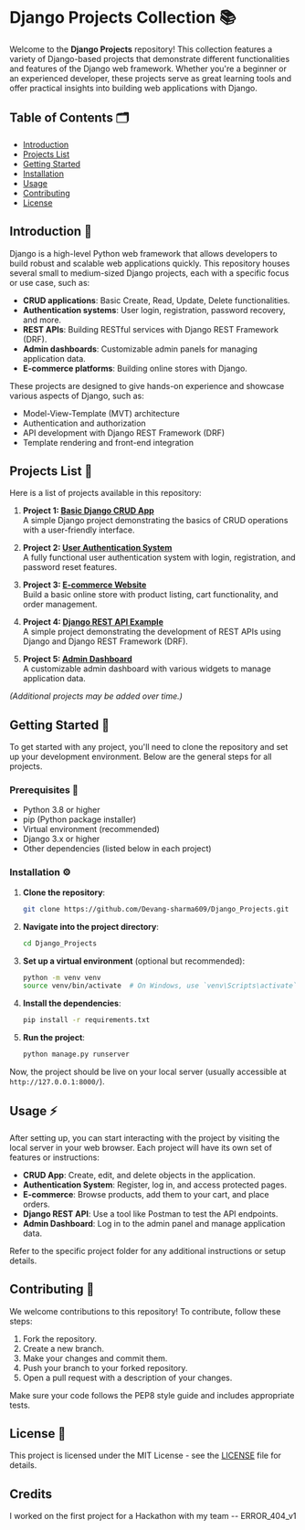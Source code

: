 # Django Projects Collection 📚

Welcome to the **Django Projects** repository! This collection features a variety of Django-based projects that demonstrate different functionalities and features of the Django web framework. Whether you're a beginner or an experienced developer, these projects serve as great learning tools and offer practical insights into building web applications with Django.

## Table of Contents 🗂️
- [Introduction](#introduction)
- [Projects List](#projects-list)
- [Getting Started](#getting-started)
- [Installation](#installation)
- [Usage](#usage)
- [Contributing](#contributing)
- [License](#license)

## Introduction 🎯
Django is a high-level Python web framework that allows developers to build robust and scalable web applications quickly. This repository houses several small to medium-sized Django projects, each with a specific focus or use case, such as:

- **CRUD applications**: Basic Create, Read, Update, Delete functionalities.
- **Authentication systems**: User login, registration, password recovery, and more.
- **REST APIs**: Building RESTful services with Django REST Framework (DRF).
- **Admin dashboards**: Customizable admin panels for managing application data.
- **E-commerce platforms**: Building online stores with Django.

These projects are designed to give hands-on experience and showcase various aspects of Django, such as:

- Model-View-Template (MVT) architecture
- Authentication and authorization
- API development with Django REST Framework (DRF)
- Template rendering and front-end integration

## Projects List 📝
Here is a list of projects available in this repository:

1. **Project 1: [Basic Django CRUD App](#)**  
   A simple Django project demonstrating the basics of CRUD operations with a user-friendly interface.

2. **Project 2: [User Authentication System](#)**  
   A fully functional user authentication system with login, registration, and password reset features.

3. **Project 3: [E-commerce Website](#)**  
   Build a basic online store with product listing, cart functionality, and order management.

4. **Project 4: [Django REST API Example](#)**  
   A simple project demonstrating the development of REST APIs using Django and Django REST Framework (DRF).

5. **Project 5: [Admin Dashboard](#)**  
   A customizable admin dashboard with various widgets to manage application data.

*(Additional projects may be added over time.)*

## Getting Started 🚀
To get started with any project, you'll need to clone the repository and set up your development environment. Below are the general steps for all projects.

### Prerequisites 🔧
- Python 3.8 or higher
- pip (Python package installer)
- Virtual environment (recommended)
- Django 3.x or higher
- Other dependencies (listed below in each project)

### Installation ⚙️

1. **Clone the repository**:
    ```bash
    git clone https://github.com/Devang-sharma609/Django_Projects.git
    ```

2. **Navigate into the project directory**:
    ```bash
    cd Django_Projects
    ```

3. **Set up a virtual environment** (optional but recommended):
    ```bash
    python -m venv venv
    source venv/bin/activate  # On Windows, use `venv\Scripts\activate`
    ```

4. **Install the dependencies**:
    ```bash
    pip install -r requirements.txt
    ```

5. **Run the project**:
    ```bash
    python manage.py runserver
    ```

Now, the project should be live on your local server (usually accessible at `http://127.0.0.1:8000/`).

## Usage ⚡

After setting up, you can start interacting with the project by visiting the local server in your web browser. Each project will have its own set of features or instructions:

- **CRUD App**: Create, edit, and delete objects in the application.
- **Authentication System**: Register, log in, and access protected pages.
- **E-commerce**: Browse products, add them to your cart, and place orders.
- **Django REST API**: Use a tool like Postman to test the API endpoints.
- **Admin Dashboard**: Log in to the admin panel and manage application data.

Refer to the specific project folder for any additional instructions or setup details.

## Contributing 🤝
We welcome contributions to this repository! To contribute, follow these steps:

1. Fork the repository.
2. Create a new branch.
3. Make your changes and commit them.
4. Push your branch to your forked repository.
5. Open a pull request with a description of your changes.

Make sure your code follows the PEP8 style guide and includes appropriate tests.

## License 📝
This project is licensed under the MIT License - see the [LICENSE](LICENSE) file for details.

## Credits
I worked on the first project for a Hackathon with my team -- ERROR_404_v1
